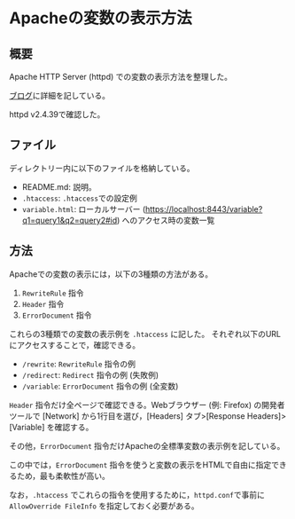 # Apacheの変数の表示方法
## 概要
Apache HTTP Server (httpd) での変数の表示方法を整理した。

[ブログ](https://senooken.jp/post/2020/09/11/)に詳細を記している。

httpd v2.4.39で確認した。

## ファイル
ディレクトリー内に以下のファイルを格納している。

- README.md: 説明。
- `.htaccess`: `.htaccess`での設定例
- `variable.html`: ローカルサーバー (<https://localhost:8443/variable?q1=query1&q2=query2#id>) へのアクセス時の変数一覧

## 方法
Apacheでの変数の表示には，以下の3種類の方法がある。

1. `RewriteRule` 指令
2. `Header` 指令
3. `ErrorDocument` 指令

これらの3種類での変数の表示例を `.htaccess` に記した。 それぞれ以下のURLにアクセスすることで，確認できる。

- `/rewrite`: `RewriteRule` 指令の例
- `/redirect`: `Redirect` 指令の例 (失敗例)
- `/variable`: `ErrorDocument` 指令の例 (全変数)

`Header` 指令だけ全ページで確認できる。Webブラウザー (例: Firefox) の開発者ツールで [Network] から1行目を選び，[Headers] タブ>[Response Headers]>[Variable] を確認する。

その他，`ErrorDocument` 指令だけApacheの全標準変数の表示例を記している。

この中では，`ErrorDocument` 指令を使うと変数の表示をHTMLで自由に指定できるため，最も柔軟性が高い。

なお，`.htaccess` でこれらの指令を使用するために，`httpd.conf`で事前に `AllowOverride FileInfo` を指定しておく必要がある。

